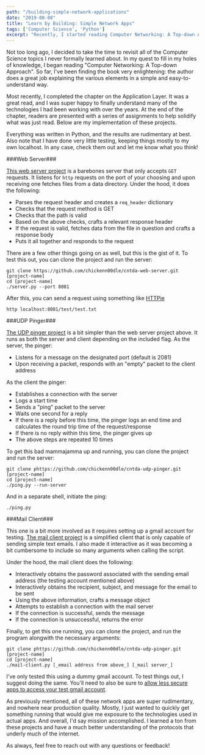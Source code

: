 ```yaml
---
path: "/building-simple-network-applications"
date: "2019-08-08"
title: "Learn by Building: Simple Network Apps"
tags: ['Computer Science', 'Python']
excerpt: "Recently, I started reading Computer Networking: A Top-down Approach to solidify my vague knowledge about the subject. It's been super interesting finally learning about many of the things I have been working with for so long already. In particular, I found the chapter on the Application Layer to be very interesting. Here are a few of the projects I worked on that were assigned at the end of the chapter."
---
```


Not too long ago, I decided to take the time to revisit all of the Computer Science topics I never formally learned about. In my quest to fill in my holes of knowledge, I began reading "Computer Networking: A Top-down Approach". So far, I've been finding the book very enlightening: the author does a great job explaining the various elements in a simple and easy-to-understand way.

Most recently, I completed the chapter on the Application Layer. It was a great read, and I was super happy to finally understand many of the technologies I had been working with over the years. At the end of the chapter, readers are presented with a series of assignments to help solidify what was just read. Below are my implementation of these projects.

Everything was written in Python, and the results are rudimentary at best. Also note that I have done very little testing, keeping things mostly to my own localhost. In any case, check them out and let me know what you think!

###Web Server###

[This web server project](https://github.com/chickenn00dle/cntda-web-server) is a barebones server that only accepts `GET` requests. It listens for `http` requests on the port of your choosing and upon receiving one fetches files from a data directory. Under the hood, it does the following:

- Parses the request header and creates a `req_header` dictionary
- Checks that the request method is GET
- Checks that the path is valid
- Based on the above checks, crafts a relevant response header
- If the request is valid, fetches data from the file in question and crafts a response body
- Puts it all together and responds to the request

There are a few other things going on as well, but this is the gist of it. To test this out, you can clone the project and run the server:

```
git clone https://github.com/chickenn00dle/cntda-web-server.git [project-name]
cd [project-name]
./server.py --port 8081
```

After this, you can send a request using something like [HTTPie](https://httpie.org/)

```
http localhost:8081/test/test.txt
```

###UDP Pinger###

[The UDP pinger project](https://github.com/chickenn00dle/cntda-udp-pinger) is a bit simpler than the web server project above. It runs as both the server and client depending on the included flag. As the server, the pinger:

- Listens for a message on the designated port (default is 2081)
- Upon receiving a packet, responds with an "empty" packet to the client address

As the client the pinger:

- Establishes a connection with the server
- Logs a start time
- Sends a "ping" packet to the server
- Waits one second for a reply
- If there is a reply before this time, the pinger logs an end time and calculates the round trip time of the request/response
- If there is no reply within this time, the pinger gives up
- The above steps are repeated 10 times

To get this bad mammajamma up and running, you can clone the project and run the server:

```
git clone phttps://github.com/chickenn00dle/cntda-udp-pinger.git [project-name]
cd [project-name]
./ping.py --run-server
```

And in a separate shell, initiate the ping:

```
./ping.py
```

###Mail Client###

This one is a bit more involved as it requires setting up a gmail account for testing. [The mail client project](https://github.com/chickenn00dle/cntda-mail-client) is a simplified client that is only capable of sending simple text emails. I also made it interactive as it was becoming a bit cumbersome to include so many arguments when calling the script.

Under the hood, the mail client does the following:

- Interactively obtains the password associated with the sending email address (the testing account mentioned above)
- Interactively obtains the recipient, subject, and message for the email to be sent
- Using the above information, crafts a message object
- Attempts to establish a connection with the mail server
- If the connection is successful, sends the message
- If the connection is unsuccessful, returns the error

Finally, to get this one running, you can clone the project, and run the program alongwith the necessary arguments:

```
git clone phttps://github.com/chickenn00dle/cntda-udp-pinger.git [project-name]
cd [project-name]
./mail-client.py [_email address from above_] [_mail server_]
```

I've only tested this using a dummy gmail account. To test things out, I suggest doing the same. You'll need to also be sure to [allow less secure apps to access your test gmail account](https://devanswers.co/allow-less-secure-apps-access-gmail-account/).

As previously mentioned, all of these network apps are super rudimentary, and nowhere near production quality. Mostly, I just wanted to quickly get something running that would give me exposure to the technologies used in actual apps. And overall, I'd say mission accomplished. I learned a ton from these projects and have a much better understanding of the protocols that underly much of the internet.

As always, feel free to reach out with any questions or feedback!
